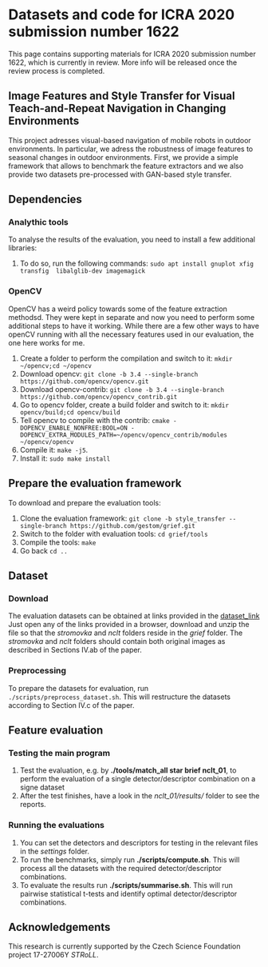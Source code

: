 # Datasets and code for ICRA 2020 submission number 1622 

This page contains supporting materials for ICRA 2020 submission number 1622, which is currently in review.
More info will be released once the review process is completed.

## Image Features and Style Transfer for Visual Teach-and-Repeat Navigation in Changing Environments

This project adresses visual-based navigation of mobile robots in outdoor environments.
In particular, we adress the robustness of image features to seasonal changes in outdoor environments.
First, we provide a simple framework that allows to benchmark the feature extractors and we also provide two datasets pre-processed with GAN-based style transfer.

## Dependencies

### Analythic tools 
 
To analyse the results of the evaluation, you need to install a few additional libraries: 

1. To do so, run the following commands: `sudo apt install gnuplot xfig transfig  libalglib-dev imagemagick`

### OpenCV 

OpenCV has a weird policy towards some of the feature extraction methodsd.
They were kept in separate and now you need to perform some additional steps to have it working.
While there are a few other ways to have openCV running with all the necessary features used in our evaluation, the one here works for me.

1. Create a folder to perform the compilation and switch to it: `mkdir ~/opencv;cd ~/opencv`
1. Download opencv: `git clone -b 3.4 --single-branch https://github.com/opencv/opencv.git`
1. Download opencv-contrib: `git clone -b 3.4 --single-branch https://github.com/opencv/opencv_contrib.git`
1. Go to opencv folder, create a build folder and switch to it: `mkdir opencv/build;cd opencv/build`
1. Tell opencv to compile with the contrib: `cmake -DOPENCV_ENABLE_NONFREE:BOOL=ON -DOPENCV_EXTRA_MODULES_PATH=~/opencv/opencv_contrib/modules ~/opencv/opencv`
1. Compile it: `make -j5`.
1. Install it: `sudo make install`

## Prepare the evaluation framework

To download and prepare the evaluation tools:
1.  Clone the evaluation framework: `git clone -b style_transfer --single-branch https://github.com/gestom/grief.git`
1.  Switch to the folder with evaluation tools: `cd grief/tools`
1.  Compile the tools: `make`
1.  Go back `cd ..`
 
## Dataset

### Download
 
The evaluation datasets can be obtained at links provided in the [dataset_link](https://raw.githubusercontent.com/gestom/GRIEF/style_transfer/dataset_link.txt)
Just open any of the links provided in a browser, download and unzip the file so that the *stromovka* and *nclt* folders reside in the *grief* folder. 
The *stromovka* and *nclt* folders should contain both original images as described in Sections IV.ab of the paper.

### Preprocessing 

To prepare the datasets for evaluation, run `./scripts/preprocess_dataset.sh`.
This will restructure the datasets according to Section IV.c of the paper.

## Feature evaluation

### Testing the main program 

1. Test the evaluation, e.g. by **./tools/match_all star brief nclt_01**, to perform the evaluation of a single detector/descriptor combination on a signe dataset
1. After the test finishes, have a look in the *nclt_01/results/* folder to see the reports.

### Running the evaluations

1. You can set the detectors and descriptors for testing in the relevant files in the *settings* folder.
1. To run the benchmarks, simply run **./scripts/compute.sh**. This will process all the datasets with the required detector/descriptor combinations.
1. To evaluate the results run **./scripts/summarise.sh**. This will run pairwise statistical t-tests and identify optimal detector/descriptor combinations.

## Acknowledgements
This research is currently supported by the Czech Science Foundation project 17-27006Y _STRoLL_.
